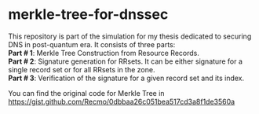# merkle-tree-for-dnssec
This repository is part of the simulation for my thesis dedicated to securing DNS in post-quantum era. It consists of three parts: <br />
**Part # 1**: Merkle Tree Construction from Resource Records. <br />
**Part # 2**: Signature generation for RRsets. It can be either signature for a single record set or for all RRsets in the zone. <br />
**Part # 3**: Verification of the signature for a given record set and its index. <br />

You can find the original code for Merkle Tree in https://gist.github.com/Recmo/0dbbaa26c051bea517cd3a8f1de3560a
